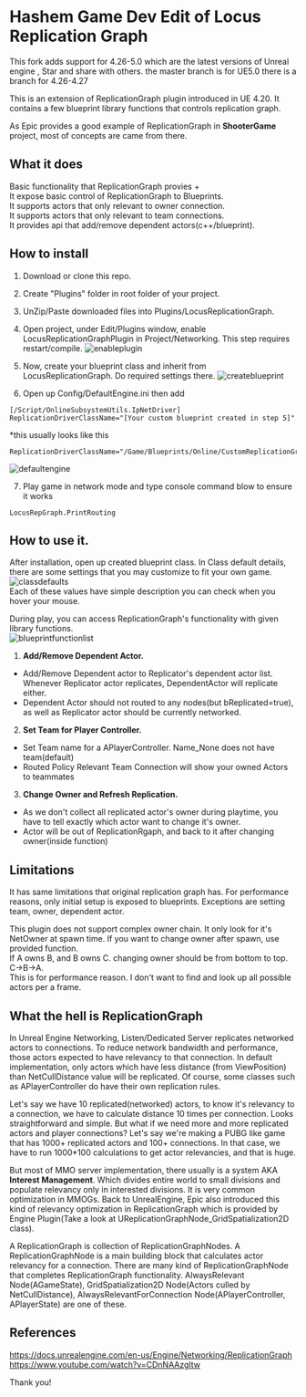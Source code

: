 # Hashem Game Dev Edit of Locus Replication Graph

This fork adds support for 4.26-5.0 which are the latest versions of Unreal engine , Star and share with others.
the master branch is for UE5.0
there is a branch for 4.26-4.27

This is an extension of ReplicationGraph plugin introduced in UE 4.20.
It contains a few blueprint library functions that controls replication graph.

As Epic provides a good example of ReplicationGraph in **ShooterGame** project, most of concepts are came from there.

## What it does

Basic functionality that ReplicationGraph provies +  
It expose basic control of ReplicationGraph to Blueprints.  
It supports actors that only relevant to owner connection.  
It supports actors that only relevant to team connections.  
It provides api that add/remove dependent actors(c++/blueprint).  

## How to install

1. Download or clone this repo.

2. Create "Plugins" folder in root folder of your project.

3. UnZip/Paste downloaded files into Plugins/LocusReplicationGraph.

4. Open project, under Edit/Plugins window, enable LocusReplicationGraphPlugin in Project/Networking. This step requires restart/compile.
![enableplugin](https://user-images.githubusercontent.com/6591432/50825525-9a78ef00-137c-11e9-973b-07614cc0a91e.PNG)

5. Now, create your blueprint class and inherit from LocusReplicationGraph. Do required settings there.
![createblueprint](https://user-images.githubusercontent.com/6591432/50824559-410fc080-137a-11e9-8927-e6698219c19f.PNG)

6. Open up Config/DefaultEngine.ini then add
```text
[/Script/OnlineSubsystemUtils.IpNetDriver] 
ReplicationDriverClassName="[Your custom blueprint created in step 5]"
```
  *this usually looks like this
```text
ReplicationDriverClassName="/Game/Blueprints/Online/CustomReplicationGraph.CustomReplicationGraph_C"
```
![defaultengine](https://user-images.githubusercontent.com/6591432/50824553-3d7c3980-137a-11e9-9e9f-de9bf2808a2f.jpg)

7. Play game in network mode and type console command blow to ensure it works
```text
LocusRepGraph.PrintRouting
```

## How to use it.

After installation, open up created blueprint class.
In Class default details, there are some settings that you may customize to fit your own game.  
![classdefaults](https://user-images.githubusercontent.com/6591432/50826680-a914d580-137f-11e9-98d0-5f2a5dae104e.PNG)  
Each of these values have simple description you can check when you hover your mouse.

During play, you can access ReplicationGraph's functionality with given library functions.  
![blueprintfunctionlist](https://user-images.githubusercontent.com/6591432/50826684-ac0fc600-137f-11e9-818d-4f57e5c08b99.PNG)  

1. **Add/Remove Dependent Actor.**
  * Add/Remove Dependent actor to Replicator's dependent actor list. Whenever Replicator actor replicates, DependentActor will replicate either. 
  * Dependent Actor should not routed to any nodes(but bReplicated=true), as well as Replicator actor should be currently networked.
  
2. **Set Team for Player Controller.**
  * Set Team name for a APlayerController. Name_None does not have team(default)
  * Routed Policy Relevant Team Connection will show your owned Actors to teammates
  
3. **Change Owner and Refresh Replication.**
  * As we don't collect all replicated actor's owner during playtime, you have to tell exactly which actor want to change it's owner.
  * Actor will be out of ReplicationRgaph, and back to it after changing owner(inside function)



## Limitations

It has same limitations that original replication graph has.
For performance reasons, only initial setup is exposed to blueprints.
Exceptions are setting team, owner, dependent actor.  

This plugin does not support complex owner chain. It only look for it's NetOwner at spawn time.
If you want to change owner after spawn, use provided function.  
If A owns B, and B owns C. changing owner should be from bottom to top. C->B->A.  
This is for performance reason. I don't want to find and look up all possible actors per a frame.

## What the hell is ReplicationGraph

In Unreal Engine Networking, Listen/Dedicated Server replicates networked actors to connections. To reduce network bandwidth and performance, those actors expected to have relevancy to that connection. In default implementation, only actors which have less distance (from ViewPosition) than NetCullDistance value will be replicated. Of course, some classes such as APlayerController do have their own replication rules.

Let's say we have 10 replicated(networked) actors, to know it's relevancy to a connection, we have to calculate distance 10 times per connection. Looks straightforward and simple. But what if we need more and more replicated actors and player connections? Let's say we're making a PUBG like game that has 1000+ replicated actors and 100+ connections. In that case, we have to run 1000*100 calculations to get actor relevancies, and that is huge.

But most of MMO server implementation, there usually is a system AKA **Interest Management**. Which divides entire world to small divisions and populate relevancy only in interested divisions. It is very common optimization in MMOGs. Back to UnrealEngine, Epic also introduced this kind of relevancy optimization in ReplicationGraph which is provided by Engine Plugin(Take a look at UReplicationGraphNode_GridSpatialization2D class). 

A ReplicationGraph is collection of ReplicationGraphNodes. A ReplicationGraphNode is a main building block that calculates actor relevancy for a connection. There are many kind of ReplicationGraphNode that completes ReplicationGraph functionality. AlwaysRelevant Node(AGameState), GridSpatialization2D Node(Actors culled by NetCullDistance), AlwaysRelevantForConnection Node(APlayerController, APlayerState) are one of these.

## References  

https://docs.unrealengine.com/en-us/Engine/Networking/ReplicationGraph  
https://www.youtube.com/watch?v=CDnNAAzgltw  

Thank you!
